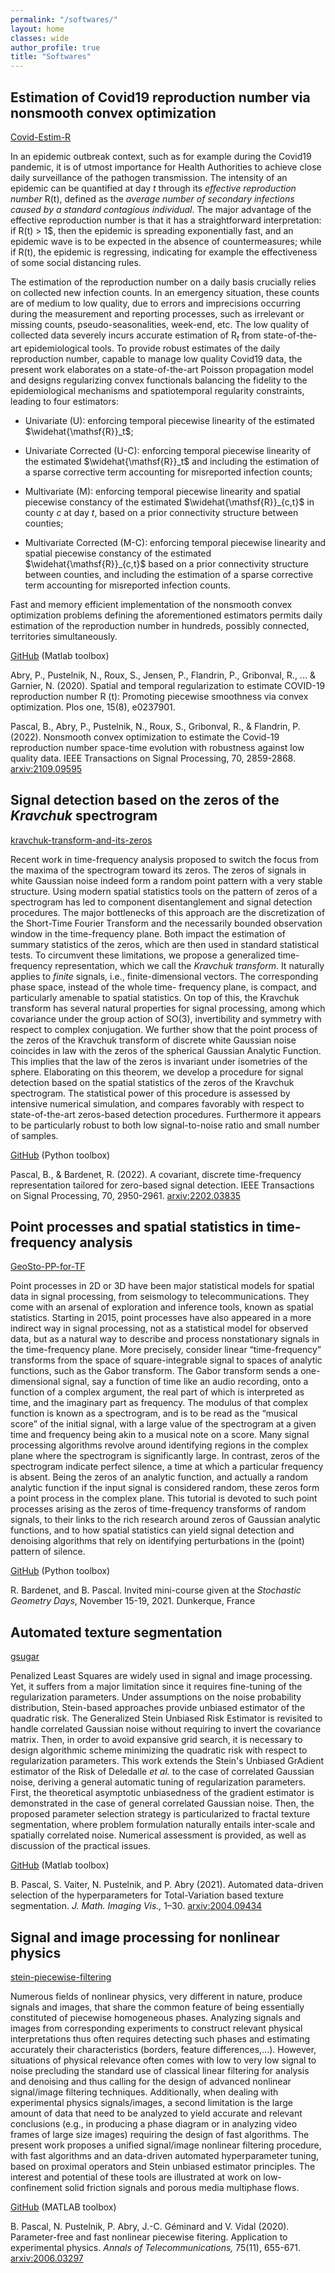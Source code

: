 ```yaml
---
permalink: "/softwares/"
layout: home
classes: wide
author_profile: true
title: "Softwares"
---
```


## Estimation of Covid19 reproduction number via nonsmooth convex optimization
[Covid-Estim-R](https://github.com/bpascal-fr/Covid-Estim-R)

In an epidemic outbreak context, such as for example during the Covid19 pandemic, it is of utmost importance for Health Authorities to achieve close daily surveillance of the pathogen transmission.
The intensity of an epidemic can be quantified at day $t$ through its *effective reproduction number* R(t), defined as the *average number of secondary infections caused by a standard contagious individual*. The major advantage of the effective reproduction number is that it has a straightforward interpretation: if R(t) > 1$, then the epidemic is spreading exponentially fast, and an epidemic wave is to be expected in the absence of countermeasures;  while if R(t), the epidemic is regressing, indicating for example the effectiveness of some social distancing rules.

The estimation of the reproduction number on a daily basis crucially relies on collected new infection counts.
In an emergency situation, these counts are of medium to low quality, due to errors and imprecisions occurring during the measurement and reporting processes, such as irrelevant
or missing counts, pseudo-seasonalities, week-end, etc. The low quality of collected data severely incurs accurate estimation of $\mathsf{R}_t$ from state-of-the-art epidemiological tools.
To provide robust estimates of the daily reproduction number, capable to manage low quality Covid19 data, the present work elaborates on a state-of-the-art Poisson propagation model and designs regularizing convex functionals balancing the fidelity to the epidemiological mechanisms and spatiotemporal regularity constraints, leading to four estimators:

- Univariate ($\mathsf{U}$): enforcing temporal piecewise linearity of the estimated $\widehat{\mathsf{R}}_t$;

- Univariate Corrected ($\mathsf{U}$-$\mathsf{C}$): enforcing temporal piecewise linearity of the estimated $\widehat{\mathsf{R}}_t$ and including the estimation of a sparse corrective term accounting for misreported infection counts;
  
- Multivariate ($\mathsf{M}$): enforcing temporal piecewise linearity and spatial piecewise constancy of the estimated $\widehat{\mathsf{R}}_{c,t}$ in county $c$ at day $t$, based on a prior connectivity structure between counties;

 - Multivariate Corrected ($\mathsf{M}$-$\mathsf{C}$): enforcing temporal piecewise linearity and spatial piecewise constancy of the estimated $\widehat{\mathsf{R}}_{c,t}$ based on a prior connectivity structure between counties, and including the estimation of a sparse corrective term accounting for misreported infection counts.

Fast and memory efficient implementation of the nonsmooth convex optimization problems defining the aforementioned estimators permits daily estimation of the reproduction number in hundreds, possibly connected, territories simultaneously.

[GitHub](https://github.com/bpascal-fr/Covid-Estim-R) (Matlab toolbox)  

Abry, P., Pustelnik, N., Roux, S., Jensen, P., Flandrin, P., Gribonval, R., ... & Garnier, N. (2020). Spatial and temporal regularization to estimate COVID-19 reproduction number R (t): Promoting piecewise smoothness via convex optimization. Plos one, 15(8), e0237901.

Pascal, B., Abry, P., Pustelnik, N., Roux, S., Gribonval, R., & Flandrin, P. (2022). Nonsmooth convex optimization to estimate the Covid-19 reproduction number space-time evolution with robustness against low quality data. IEEE Transactions on Signal Processing, 70, 2859-2868. [arxiv:2109.09595](https://arxiv.org/abs/2109.09595)

## Signal detection based on the zeros of the *Kravchuk* spectrogram
[kravchuk-transform-and-its-zeros](https://github.com/bpascal-fr/kravchuk-transform-and-its-zeros)

Recent work in time-frequency analysis proposed to switch the focus from the maxima of the spectrogram toward its zeros. The zeros of signals in white Gaussian noise indeed form a random point pattern with a very stable structure. Using modern spatial statistics tools on the pattern of zeros of a spectrogram has led to component disentanglement and signal detection procedures. The major bottlenecks of this approach are the discretization of the Short-Time Fourier Transform and the necessarily bounded observation window in the time-frequency plane. Both impact the estimation of summary statistics of the zeros, which are then used in standard statistical tests. To circumvent these limitations, we propose a generalized time-frequency representation, which we call the *Kravchuk transform*. It naturally applies to *finite* signals, i.e., finite-dimensional vectors. The corresponding phase space, instead of the whole time- frequency plane, is compact, and particularly amenable to spatial statistics. On top of this, the Kravchuk transform has several natural properties for signal processing, among which covariance under the group action of SO(3), invertibility and symmetry with respect to complex conjugation. We further show that the point process of the zeros of the Kravchuk transform of discrete white Gaussian noise coincides in law with the zeros of the spherical Gaussian Analytic Function. This implies that the law of the zeros is invariant under isometries of the sphere. Elaborating on this theorem, we develop a procedure for signal detection based on the spatial statistics of the zeros of the Kravchuk spectrogram. The statistical power of this procedure is assessed by intensive numerical simulation, and compares favorably with respect to state-of-the-art zeros-based detection procedures. Furthermore it appears to be particularly robust to both low signal-to-noise ratio and small number of samples.  

[GitHub](https://github.com/bpascal-fr/kravchuk-transform-and-its-zeros) (Python toolbox)  

Pascal, B., & Bardenet, R. (2022). A covariant, discrete time-frequency representation tailored for zero-based signal detection. IEEE Transactions on Signal Processing, 70, 2950-2961. [arxiv:2202.03835](https://arxiv.org/abs/2202.03835)

## Point processes and spatial statistics in time-frequency analysis
[GeoSto-PP-for-TF](https://github.com/bpascal-fr/GeoSto-PP-for-TF)

Point processes in 2D or 3D have been major statistical models for spatial data in signal processing, from seismology to telecommunications. They come with an arsenal of exploration and inference tools, known as spatial statistics. Starting in 2015, point processes have also appeared in a more indirect way in signal processing, not as a statistical model for observed data, but as a natural way to describe and process nonstationary signals in the time-frequency plane. More precisely, consider linear “time-frequency” transforms from the space of square-integrable signal to spaces of analytic functions, such as the Gabor transform. The Gabor transform sends a one-dimensional signal, say a function of time like an audio recording, onto a function of a complex argument, the real part of which is interpreted as time, and the imaginary part as frequency. The modulus of that complex function is known as a spectrogram, and is to be read as the “musical score” of the initial signal, with a large value of the spectrogram at a given time and frequency being akin to a musical note on a score. Many signal processing algorithms revolve around identifying regions in the complex plane where the spectrogram is significantly large. In contrast, zeros of the spectrogram indicate perfect silence, a time at which a particular frequency is absent. Being the zeros of an analytic function, and actually a random analytic function if the input signal is considered random, these zeros form a point process in the complex plane. This tutorial is devoted to such point processes arising as the zeros of time-frequency transforms of random signals, to their links to the rich research around zeros of Gaussian analytic functions, and to how spatial statistics can yield signal detection and denoising algorithms that rely on identifying perturbations in the (point) pattern of silence.

[GitHub](https://github.com/bpascal-fr/GeoSto-PP-for-TF) (Python toolbox)  

R. Bardenet, and B. Pascal. Invited mini-course given at the *Stochastic Geometry Days*, November 15-19, 2021. Dunkerque, France
## Automated texture segmentation  
[gsugar](https://github.com/bpascal-fr/gsugar)

Penalized Least Squares are widely used in signal and image processing. Yet, it suffers from a major limitation since it requires fine-tuning of the regularization parameters. Under assumptions on the noise probability distribution, Stein-based approaches provide unbiased estimator of the quadratic risk. The Generalized Stein Unbiased Risk Estimator is revisited to handle correlated Gaussian noise without requiring to invert the covariance matrix. Then, in order to avoid expansive grid search, it is necessary to design algorithmic scheme minimizing the quadratic risk with respect to regularization parameters. This work extends the Stein's Unbiased GrAdient estimator of the Risk of Deledalle *et al.* to the case of correlated Gaussian noise, deriving a general automatic tuning of regularization parameters. First, the theoretical asymptotic unbiasedness of the gradient estimator is demonstrated in the case of general correlated Gaussian noise. Then, the proposed parameter selection strategy is particularized to fractal texture segmentation, where problem formulation naturally entails inter-scale and spatially correlated noise. Numerical assessment is provided, as well as discussion of the practical issues.  

[GitHub](https://github.com/bpascal-fr/gsugar) (Matlab toolbox)  

B. Pascal, S. Vaiter, N. Pustelnik, and P. Abry (2021). Automated data-driven selection of the hyperparameters for Total-Variation based texture segmentation. *J. Math. Imaging Vis.,* 1–30. [arxiv:2004.09434](https://arxiv.org/abs/2004.09434)

## Signal and image processing for nonlinear physics  
[stein-piecewise-filtering](https://github.com/bpascal-fr/stein-piecewise-filtering)

Numerous fields of nonlinear physics, very different in nature, produce signals and images, that share the common feature of being essentially constituted of piecewise homogeneous phases.
Analyzing signals and images from corresponding experiments to construct relevant physical interpretations thus often requires detecting such phases and estimating accurately  their characteristics (borders, feature differences,...).
However, situations of physical relevance often comes with low to very low signal to noise precluding the standard use of classical linear filtering for analysis and denoising and thus calling for the design of advanced nonlinear signal/image filtering techniques.
Additionally, when dealing with experimental physics signals/images, a second limitation is the large amount of data that need to be analyzed to yield accurate and relevant conclusions (e.g., in producing a phase diagram or in analyzing  video frames of large size images) requiring the design of fast algorithms.
The present work proposes a unified signal/image nonlinear filtering procedure, with fast algorithms and an data-driven automated hyperparameter tuning, based on proximal operators and Stein unbiased estimator principles.
The interest and potential of these tools are illustrated at work on low-confinement solid friction signals and porous media multiphase flows.  

[GitHub](https://github.com/bpascal-fr/stein-piecewise-filtering) (MATLAB toolbox)

B. Pascal, N. Pustelnik, P. Abry, J.-C. Géminard and V. Vidal (2020).
Parameter-free and fast nonlinear piecewise fitering. Application to experimental physics.
*Annals of Telecommunications,* 75(11), 655-671. [arxiv:2006.03297](https://arxiv.org/abs/2006.03297)